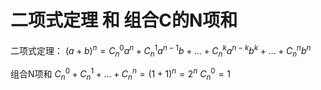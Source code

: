 # 二项式定理 和 组合C的N项和
二项式定理：
$(a+b)^n = C_n^0a^{n} + C_n^1a^{n-1}b + ... + C_n^ka^{n-k}b^k +...+ C_n^nb^n$

组合N项和
$C_n^0 + C_n^1 + ... + C_n^n = (1+1)^n = 2^n$
$C_n^0=1$